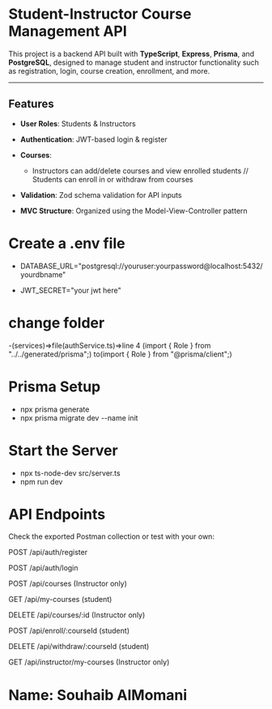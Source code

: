 # Student-Instructor Course Management API

This project is a backend API built with **TypeScript**, **Express**, **Prisma**, and **PostgreSQL**, designed to manage student and instructor functionality such as registration, login, course creation, enrollment, and more.

---

## Features

- **User Roles**: Students & Instructors
- **Authentication**: JWT-based login & register
- **Courses**:
  - Instructors can add/delete courses and view enrolled students // Students can enroll in or withdraw from courses
    
- **Validation**: Zod schema validation for API inputs
- **MVC Structure**: Organized using the Model-View-Controller pattern
# Create a .env file
- DATABASE_URL="postgresql://youruser:yourpassword@localhost:5432/yourdbname"

- JWT_SECRET="your jwt here"
# change folder
-(services)=>file(authService.ts)=>line 4 (import { Role } from "../../generated/prisma";) to(import { Role } from "@prisma/client";)

# Prisma Setup
- npx prisma generate
- npx prisma migrate dev --name init

# Start the Server
- npx ts-node-dev src/server.ts   
- npm run dev

# API Endpoints
Check the exported Postman collection or test with your own:

POST /api/auth/register

POST /api/auth/login

POST /api/courses (Instructor only)

GET /api/my-courses  (student)

DELETE /api/courses/:id   (Instructor only)

POST /api/enroll/:courseId (student)

DELETE /api/withdraw/:courseId   (student)

GET /api/instructor/my-courses (Instructor only)



 # Name: Souhaib AlMomani
